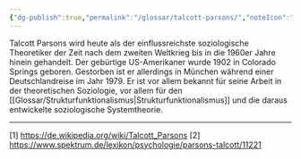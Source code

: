 ```yaml
---
{"dg-publish":true,"permalink":"/glossar/talcott-parsons/","noteIcon":"3","created":"2023-05-16T20:03:00.699+02:00","updated":"2023-06-04T21:53:19.729+02:00"}
---
```

 

Talcott Parsons wird heute als der einflussreichste soziologische Theoretiker der Zeit nach dem zweiten Weltkrieg bis in die 1960er Jahre hinein gehandelt. Der gebürtige US-Amerikaner wurde 1902 in Colorado Springs geboren. Gestorben ist er allerdings in München während einer Deutschlandreise im Jahr 1979. Er ist vor allem bekannt für seine Arbeit in der theoretischen Soziologie, vor allem für den [[Glossar/Strukturfunktionalismus\|Strukturfunktionalismus]] und die daraus entwickelte soziologische Systemtheorie.



---
[1] https://de.wikipedia.org/wiki/Talcott_Parsons
[2] https://www.spektrum.de/lexikon/psychologie/parsons-talcott/11221